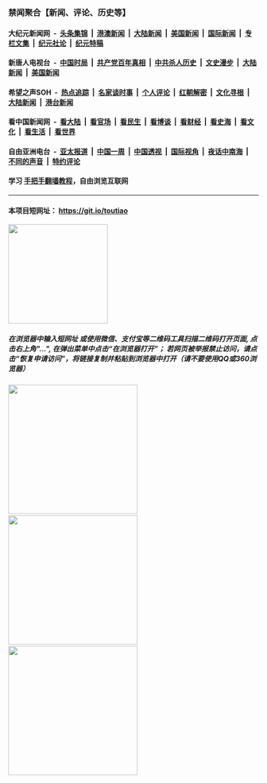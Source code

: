 ### 禁闻聚合【新闻、评论、历史等】

#### 大纪元新闻网 &nbsp;-&nbsp; [头条集锦](indexes/E头条集锦.md?t=03061232) &nbsp;|&nbsp; [港澳新闻](indexes/E港澳新闻.md?t=03061232)  &nbsp;|&nbsp; [大陆新闻](indexes/E大陆新闻.md?t=03061232) &nbsp;|&nbsp; [美国新闻](indexes/E美国新闻.md?t=03061232) &nbsp;|&nbsp; [国际新闻](indexes/E国际新闻.md?t=03061232) &nbsp;|&nbsp; [专栏文集](indexes/E专栏文集.md?t=03061232) &nbsp;|&nbsp; [纪元社论](indexes/E纪元社论.md?t=03061232) &nbsp;|&nbsp; [纪元特稿](indexes/E纪元特稿.md?t=03061232) 

#### 新唐人电视台 &nbsp;-&nbsp; [中国时局](indexes/N中国时局.md?t=03061232) &nbsp;|&nbsp; [共产党百年真相](indexes/N共产党百年真相.md?t=03061232) &nbsp;|&nbsp; [中共杀人历史](indexes/N中共杀人历史.md?t=03061232) &nbsp;|&nbsp; [文史漫步](indexes/N文史漫步.md?t=03061232) &nbsp;|&nbsp; [大陆新闻](indexes/N大陆新闻.md?t=03061232) &nbsp;|&nbsp; [美国新闻](indexes/N美国新闻.md?t=03061232)

#### 希望之声SOH &nbsp;-&nbsp; [热点追踪](indexes/H热点追踪.md?t=03061232) &nbsp;|&nbsp; [名家谈时事](indexes/H名家谈时事.md?t=03061232) &nbsp;|&nbsp; [个人评论](indexes/H个人评论.md?t=03061232)  &nbsp;|&nbsp; [红朝解密](indexes/H红朝解密.md?t=03061232) &nbsp;|&nbsp; [文化寻根](indexes/H文化寻根.md?t=03061232) &nbsp;|&nbsp; [大陆新闻](indexes/H大陆新闻.md?t=03061232) &nbsp;|&nbsp; [港台新闻](indexes/H港台新闻.md?t=03061232)

#### 看中国新闻网 &nbsp;-&nbsp; [看大陆](indexes/S看大陆.md?t=03061232) &nbsp;|&nbsp; [看官场](indexes/S看官场.md?t=03061232) &nbsp;|&nbsp; [看民生](indexes/S看民生.md?t=03061232)  &nbsp;|&nbsp; [看博谈](indexes/S看博谈.md?t=03061232) &nbsp;|&nbsp; [看财经](indexes/S看财经.md?t=03061232) &nbsp;|&nbsp; [看史海](indexes/S看史海.md?t=03061232) &nbsp;|&nbsp; [看文化](indexes/S看文化.md?t=03061232) &nbsp;|&nbsp; [看生活](indexes/S看生活.md?t=03061232) &nbsp;|&nbsp; [看世界](indexes/S看世界.md?t=03061232)

#### 自由亚洲电台 &nbsp;-&nbsp; [亚太报道](indexes/R亚太报道.md?t=03061232) &nbsp;|&nbsp; [中国一周](indexes/R中国一周.md?t=03061232) &nbsp;|&nbsp; [中国透视](indexes/R中国透视.md?t=03061232)  &nbsp;|&nbsp; [国际视角](indexes/R国际视角.md?t=03061232) &nbsp;|&nbsp; [夜话中南海](indexes/R夜话中南海.md?t=03061232) &nbsp;|&nbsp; [不同的声音](indexes/R不同的声音.md?t=03061232) &nbsp;|&nbsp; [特约评论](indexes/R特约评论.md?t=03061232)

#### 学习 [手把手翻墙教程](https://github.com/gfw-breaker/guides/wiki)，自由浏览互联网

----

#### 本项目短网址： https://git.io/toutiao
<img src="https://raw.githubusercontent.com/gfw-breaker/banned-news/master/scripts/img/qr.png" width="200px"/>  

##### 在浏览器中输入短网址 或使用微信、支付宝等二维码工具扫描二维码打开页面, 点击右上角"...", 在弹出菜单中点击“在浏览器打开”； 若网页被举报禁止访问，请点击“恢复申请访问”，将链接复制并粘贴到浏览器中打开（请不要使用QQ或360浏览器）

<img src="https://raw.githubusercontent.com/gfw-breaker/banned-news/master/scripts/img/1.png" width="260px"/> &nbsp; <img src="https://raw.githubusercontent.com/gfw-breaker/banned-news/master/scripts/img/2.png" width="260px"/> &nbsp; <img src="https://raw.githubusercontent.com/gfw-breaker/banned-news/master/scripts/img/3.png" width="260px"/>
